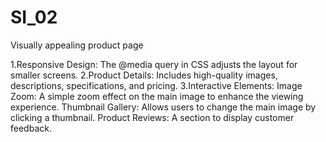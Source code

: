 # SI_02

Visually appealing product page

1.Responsive Design: The @media query in CSS adjusts the layout for smaller screens.
2.Product Details: Includes high-quality images, descriptions, specifications, and pricing.
3.Interactive Elements:
Image Zoom: A simple zoom effect on the main image to enhance the viewing experience.
Thumbnail Gallery: Allows users to change the main image by clicking a thumbnail.
Product Reviews: A section to display customer feedback.
